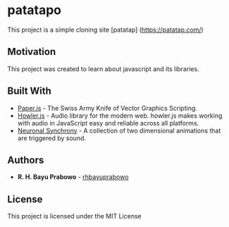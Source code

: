 # patatapo

This project is a simple cloning site [patatap] (https://patatap.com/)

## Motivation

This project was created to learn about javascript and its libraries.

## Built With

* [Paper.js](http://paperjs.org/) - The Swiss Army Knife of Vector Graphics Scripting. 
* [Howler.js](https://howlerjs.com/) -  Audio library for the modern web.
howler.js makes working with audio in JavaScript easy and reliable across all platforms.
* [Neuronal Synchrony](https://github.com/jonobr1/Neuronal-Synchrony) -  A collection of two dimensional animations that are triggered by sound.

## Authors

* **R. H. Bayu Prabowo** - [rhbayuprabowo](https://github.com/rhbayuprabowo)

## License

This project is licensed under the MIT License
